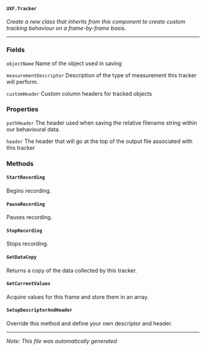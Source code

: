 #### `UXF.Tracker`
*Create a new class that inherits from this component to create custom tracking behaviour on a frame-by-frame basis.*
---
### Fields
`objectName` Name of the object used in saving
`measurementDescriptor` Description of the type of measurement this tracker will perform.
`customHeader` Custom column headers for tracked objects
### Properties
`pathHeader` The header used when saving the relative filename string within our behavioural data.
`header` The header that will go at the top of the output file associated with this tracker
### Methods
#### `StartRecording`
Begins recording.
#### `PauseRecording`
Pauses recording.
#### `StopRecording`
Stops recording.
#### `GetDataCopy`
Returns a copy of the data collected by this tracker.
#### `GetCurrentValues`
Acquire values for this frame and store them in an array.
#### `SetupDescriptorAndHeader`
Override this method and define your own descriptor and header.
---
*Note: This file was automatically generated*

